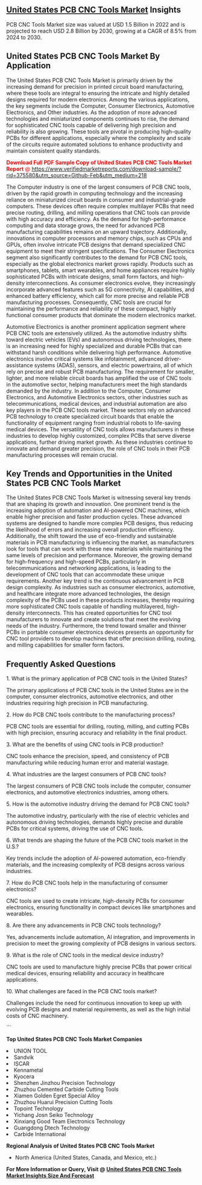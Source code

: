 <h2><a href="https://www.verifiedmarketreports.com/download-sample/?rid=375580&amp;utm_source=Github-Feb&amp;utm_medium=218" target="_blank">United States PCB CNC Tools Market</a> Insights</h2><p>PCB CNC Tools Market size was valued at USD 1.5 Billion in 2022 and is projected to reach USD 2.8 Billion by 2030, growing at a CAGR of 8.5% from 2024 to 2030.</p><p> <h2>United States PCB CNC Tools Market By Application</h2> <p>The United States PCB CNC Tools Market is primarily driven by the increasing demand for precision in printed circuit board manufacturing, where these tools are integral to ensuring the intricate and highly detailed designs required for modern electronics. Among the various applications, the key segments include the Computer, Consumer Electronics, Automotive Electronics, and Other industries. As the adoption of more advanced technologies and miniaturized components continues to rise, the demand for sophisticated CNC tools capable of delivering high precision and reliability is also growing. These tools are pivotal in producing high-quality PCBs for different applications, especially where the complexity and scale of the circuits require automated solutions to enhance productivity and maintain consistent quality standards. <p><span class=""><span style="color: #ff0000;"><strong>Download Full PDF Sample Copy of United States PCB CNC Tools Market Report</strong> @ </span><a href="https://www.verifiedmarketreports.com/download-sample/?rid=375580&amp;utm_source=Github-Feb&amp;utm_medium=218" target="_blank">https://www.verifiedmarketreports.com/download-sample/?rid=375580&amp;utm_source=Github-Feb&amp;utm_medium=218</a></span></p></p> <p>The Computer industry is one of the largest consumers of PCB CNC tools, driven by the rapid growth in computing technology and the increasing reliance on miniaturized circuit boards in consumer and industrial-grade computers. These devices often require complex multilayer PCBs that need precise routing, drilling, and milling operations that CNC tools can provide with high accuracy and efficiency. As the demand for high-performance computing and data storage grows, the need for advanced PCB manufacturing capabilities remains on an upward trajectory. Additionally, innovations in computer processors and memory chips, such as CPUs and GPUs, often involve intricate PCB designs that demand specialized CNC equipment to meet their stringent specifications. The Consumer Electronics segment also significantly contributes to the demand for PCB CNC tools, especially as the global electronics market grows rapidly. Products such as smartphones, tablets, smart wearables, and home appliances require highly sophisticated PCBs with intricate designs, small form factors, and high-density interconnections. As consumer electronics evolve, they increasingly incorporate advanced features such as 5G connectivity, AI capabilities, and enhanced battery efficiency, which call for more precise and reliable PCB manufacturing processes. Consequently, CNC tools are crucial for maintaining the performance and reliability of these compact, highly functional consumer products that dominate the modern electronics market.</p> <p>Automotive Electronics is another prominent application segment where PCB CNC tools are extensively utilized. As the automotive industry shifts toward electric vehicles (EVs) and autonomous driving technologies, there is an increasing need for highly specialized and durable PCBs that can withstand harsh conditions while delivering high performance. Automotive electronics involve critical systems like infotainment, advanced driver-assistance systems (ADAS), sensors, and electric powertrains, all of which rely on precise and robust PCB manufacturing. The requirement for smaller, lighter, and more reliable circuit boards has amplified the use of CNC tools in the automotive sector, helping manufacturers meet the high standards demanded by the industry. In addition to the Computer, Consumer Electronics, and Automotive Electronics sectors, other industries such as telecommunications, medical devices, and industrial automation are also key players in the PCB CNC tools market. These sectors rely on advanced PCB technology to create specialized circuit boards that enable the functionality of equipment ranging from industrial robots to life-saving medical devices. The versatility of CNC tools allows manufacturers in these industries to develop highly customized, complex PCBs that serve diverse applications, further driving market growth. As these industries continue to innovate and demand greater precision, the role of CNC tools in their PCB manufacturing processes will remain crucial.</p> <h2>Key Trends and Opportunities in the United States PCB CNC Tools Market</h2> <p>The United States PCB CNC Tools Market is witnessing several key trends that are shaping its growth and innovation. One prominent trend is the increasing adoption of automation and AI-powered CNC machines, which enable higher precision and faster production cycles. These advanced systems are designed to handle more complex PCB designs, thus reducing the likelihood of errors and increasing overall production efficiency. Additionally, the shift toward the use of eco-friendly and sustainable materials in PCB manufacturing is influencing the market, as manufacturers look for tools that can work with these new materials while maintaining the same levels of precision and performance. Moreover, the growing demand for high-frequency and high-speed PCBs, particularly in telecommunications and networking applications, is leading to the development of CNC tools that can accommodate these unique requirements. Another key trend is the continuous advancement in PCB design complexity. As industries such as consumer electronics, automotive, and healthcare integrate more advanced technologies, the design complexity of the PCBs used in these products increases, thereby requiring more sophisticated CNC tools capable of handling multilayered, high-density interconnects. This has created opportunities for CNC tool manufacturers to innovate and create solutions that meet the evolving needs of the industry. Furthermore, the trend toward smaller and thinner PCBs in portable consumer electronics devices presents an opportunity for CNC tool providers to develop machines that offer precision drilling, routing, and milling capabilities for smaller form factors.</p> <h2>Frequently Asked Questions</h2> <p>1. What is the primary application of PCB CNC tools in the United States?</p> <p>The primary applications of PCB CNC tools in the United States are in the computer, consumer electronics, automotive electronics, and other industries requiring high precision in PCB manufacturing.</p> <p>2. How do PCB CNC tools contribute to the manufacturing process?</p> <p>PCB CNC tools are essential for drilling, routing, milling, and cutting PCBs with high precision, ensuring accuracy and reliability in the final product.</p> <p>3. What are the benefits of using CNC tools in PCB production?</p> <p>CNC tools enhance the precision, speed, and consistency of PCB manufacturing while reducing human error and material wastage.</p> <p>4. What industries are the largest consumers of PCB CNC tools?</p> <p>The largest consumers of PCB CNC tools include the computer, consumer electronics, and automotive electronics industries, among others.</p> <p>5. How is the automotive industry driving the demand for PCB CNC tools?</p> <p>The automotive industry, particularly with the rise of electric vehicles and autonomous driving technologies, demands highly precise and durable PCBs for critical systems, driving the use of CNC tools.</p> <p>6. What trends are shaping the future of the PCB CNC tools market in the U.S.?</p> <p>Key trends include the adoption of AI-powered automation, eco-friendly materials, and the increasing complexity of PCB designs across various industries.</p> <p>7. How do PCB CNC tools help in the manufacturing of consumer electronics?</p> <p>CNC tools are used to create intricate, high-density PCBs for consumer electronics, ensuring functionality in compact devices like smartphones and wearables.</p> <p>8. Are there any advancements in PCB CNC tools technology?</p> <p>Yes, advancements include automation, AI integration, and improvements in precision to meet the growing complexity of PCB designs in various sectors.</p> <p>9. What is the role of CNC tools in the medical device industry?</p> <p>CNC tools are used to manufacture highly precise PCBs that power critical medical devices, ensuring reliability and accuracy in healthcare applications.</p> <p>10. What challenges are faced in the PCB CNC tools market?</p> <p>Challenges include the need for continuous innovation to keep up with evolving PCB designs and material requirements, as well as the high initial costs of CNC machinery.</p> ```</p><p><strong>Top United States PCB CNC Tools Market Companies</strong></p><div data-test-id=""><p><li>UNION TOOL</li><li> Sandvik</li><li> ISCAR</li><li> Kennametal</li><li> Kyocera</li><li> Shenzhen Jinzhou Precision Technology</li><li> Zhuzhou Cemented Carbide Cutting Tools</li><li> Xiamen Golden Egret Special Alloy</li><li> Zhuzhou Huarui Precision Cutting Tools</li><li> Topoint Technology</li><li> Yichang Josn Seiko Technology</li><li> Xinxiang Good Team Electronics Technology</li><li> Guangdong Dtech Technology</li><li> Carbide International</li></p><div><strong>Regional Analysis of&nbsp;United States PCB CNC Tools Market</strong></div><ul><li dir="ltr"><p dir="ltr">North America&nbsp;(United States, Canada, and Mexico, etc.)</p></li></ul><p><strong>For More Information or Query, Visit @&nbsp;</strong><strong><a href="https://www.verifiedmarketreports.com/product/pcb-cnc-tools-market/?utm_source=Github-Feb&amp;utm_medium=218" target="_blank">United States PCB CNC Tools Market Insights Size And Forecast</a></strong></p></div>
